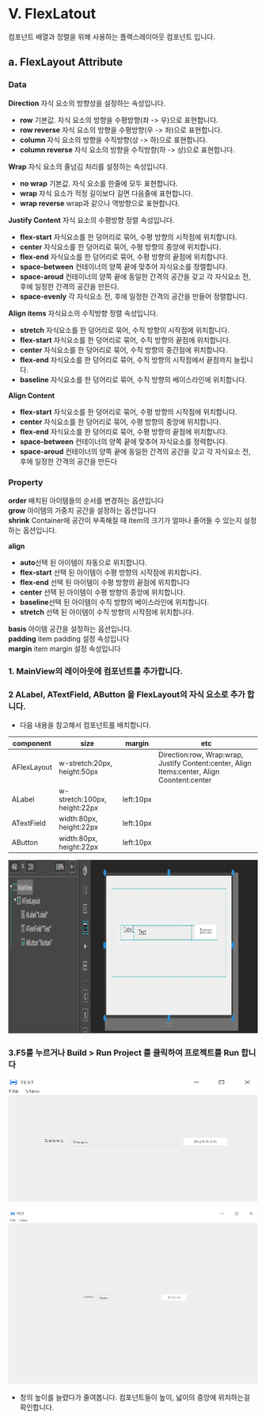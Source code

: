 
# V. FlexLatout
컴포넌트 배열과 정렬을 위해 사용하는 플랙스레이아웃 컴포넌트 입니다.

## a. FlexLayout Attribute

### **Data**
**Direction** 자식 요소의 방향성을 설정하는 속성입니다.<br>
* **row** 기본값. 자식 요소의 방향을 수평방향(좌 -> 우)으로 표현합니다.<br>
* **row reverse** 자식 요소의 방향을 수평방향(우 -> 좌)으로 표현합니다.<br>
* **column** 자식 요소의 방향을 수직방향(상 -> 하)으로 표현합니다.<br>
* **column reverse** 자식 요소의 방향을 수직방향(하 -> 상)으로 표현합니다.<br>

**Wrap** 자식 요소의 줄넘김 처리를 설정하는 속성입니다.<br>
* **no wrap** 기본값. 자식 요소를 한줄에 모두 표현합니다.<br>
* **wrap** 자식 요소가 적정 길이보다 길면 다음줄에 표현합니다.<br>
* **wrap reverse** wrap과 같으나 역방향으로 표현합니다.<br>

**Justify Content** 자식 요소의 수평방향 정렬 속성입니다.<br>
* **flex-start** 자식요소를 한 덩어리로 묶어, 수평 방향의 시작점에 위치합니다.<br>
* **center** 자식요소를 한 덩어리로 묶어, 수평 방향의 중앙에 위치합니다.<br>
* **flex-end** 자식요소를 한 덩어리로 묶어, 수평 방향의 끝점에 위치합니다.<br>
* **space-between** 컨테이너의 양쪽 끝에 맞추어 자식요소를 정렬합니다.<br>
* **space-aroud** 컨테이너의 양쪽 끝에 동일한 간격의 공간을 갖고 각 자식요소 전, 후에 일정한 간격의 공간을 만든다.<br>
* **space-evenly** 각 자식요소 전, 후에 일정한 간격의 공간을 만들어 정렬합니다.<br>

**Align items** 자식요소의 수직방향 정렬 속성입니다.<br>
* **stretch** 자식요소를 한 덩어리로 묶어, 수직 방향의 시작점에 위치합니다.<br>
* **flex-start** 자식요소를 한 덩어리로 묶어, 수직 방향의 끝점에 위치합니다.<br>
* **center** 자식요소를 한 덩어리로 묶어, 수직 방향의 중간점에 위치합니다.<br>
* **flex-end** 자식요소를 한 덩어리로 묶어, 수직 방향의 시작점에서 끝점까지 늘립니다.<br>
* **baseline** 자식요소를 한 덩어리로 묶어, 수직 방향의 베이스라인에 위치합니다.<br>

**Align Content**
* **flex-start** 자식요소를 한 덩어리로 묶어, 수평 방향의 시작점에 위치합니다.<br>
* **center** 자식요소를 한 덩어리로 묶어, 수평 방향의 중앙에 위치합니다.<br>
* **flex-end** 자식요소를 한 덩어리로 묶어, 수평 방향의 끝점에 위치합니다.<br>
* **space-between** 컨테이너의 양쪽 끝에 맞추어 자식요소를 정력합니다.<br>
* **space-aroud** 컨테이너의 양쪽 끝에 동일한 간격의 공간을 갖고 각 자식요소 전, 후에 일정한 간격의 공간을 만든다

### **Property**
**order** 배치된 아이템들의 순서를 변경하는 옵션입니다<br>
**grow** 아이템의 가중치 공간을 설정하는 옵션입니다<br>
**shrink**  Container에 공간이 부족해질 때 Item의 크기가 얼마나 줄어들 수 있는지 설정하는 옵션입니다.<br> 

**align**
* **auto**선택 된 아이템이 자동으로 위치합니다.<br>
* **flex-start** 선택 된 아이템이 수평 방향의 시작점에 위치합니다.<br>
* **flex-end** 선택 된 아이템이 수평 방향의 끝점에 위치합니다<br>
* **center** 선택 된 아이템이 수평 방향의 중앙에 위치합니다.<br>
* **baseline**선택 된 아이템이 수직 방향의 베이스라인에 위치합니다.<br>
 * **stretch** 선택 된 아이템이 수직 방향의 시작점에 위치합니다.<br>

**basis** 아이템 공간을 설정하는 옵션입니다.<br>
**padding** item padding 설정 속성입니다<br>
**margin** item margin 설정 속성입니다<br>

### 1. MainView의 레이아웃에 컴포넌트를 추가합니다.<br>

### 2 ALabel, ATextField, AButton 을 FlexLayout의 자식 요소로 추가 합니다.

* 다음 내용을 참고해서 컴포넌트를 배치합니다.

|component|size|margin|etc|
|------|---|--|--|
|AFlexLayout|w-stretch:20px, height:50px||Direction:row, Wrap:wrap, Justify Content:center, Align Items:center, Align Coontent:center
|ALabel|w-stretch:100px, height:22px|left:10px	
|ATextField|width:80px, height:22px|left:10px	
|AButton|width:80px, height:22px|left:10px	|

<img src="./img/flexlayout1.png" height="350px" width="700px"><br>

### 3.F5를 누르거나 Build > Run Project 를 클릭하여 프로젝트를 Run 합니다

<img src="./img/flexlayout2.png" height="250px" width="550px"><br>

<img src="./img/flexlayout3.png" height="350px" width="700px"><br>
* 창의 높이를 늘렸다가 줄여봅니다. 컴포넌트들이 높이, 넓이의 중앙에 위치하는걸 확인합니다.